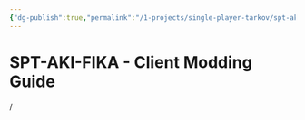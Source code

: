 ```yaml
---
{"dg-publish":true,"permalink":"/1-projects/single-player-tarkov/spt-aki-fika/spt-aki-fika-client-modding-guide/","created":"2024-11-23T16:51:09.000+01:00","updated":"2024-11-23T17:31:55.833+01:00"}
---
```


# SPT-AKI-FIKA - Client Modding Guide
/